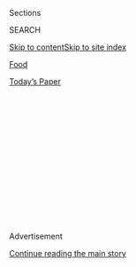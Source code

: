 <div id="app">

<div>

<div>

<div>

<div class="NYTAppHideMasthead css-1q2w90k e1suatyy0">

<div class="section css-ui9rw0 e1suatyy2">

<div class="css-eph4ug er09x8g0">

<div class="css-6n7j50">

</div>

<span class="css-1dv1kvn">Sections</span>

<div class="css-10488qs">

<span class="css-1dv1kvn">SEARCH</span>

</div>

[Skip to content](#site-content)[Skip to site
index](#site-index)

</div>

<div id="masthead-section-label" class="css-1wr3we4 eaxe0e00">

[Food](https://www.nytimes3xbfgragh.onion/section/food)

</div>

<div class="css-10698na e1huz5gh0">

</div>

</div>

<div id="masthead-bar-one" class="section hasLinks css-15hmgas e1csuq9d3">

<div class="css-uqyvli e1csuq9d0">

</div>

<div class="css-1uqjmks e1csuq9d1">

</div>

<div class="css-9e9ivx">

[](https://myaccount.nytimes3xbfgragh.onion/auth/login?response_type=cookie&client_id=vi)

</div>

<div class="css-1bvtpon e1csuq9d2">

[Today’s
Paper](https://www.nytimes3xbfgragh.onion/section/todayspaper)

</div>

</div>

</div>

</div>

<div data-aria-hidden="false">

<div id="site-content" data-role="main">

<div>

<div class="css-1aor85t" style="opacity:0.000000001;z-index:-1;visibility:hidden">

<div class="css-1hqnpie">

<div class="css-epjblv">

<span class="css-17xtcya">[Food](/section/food)</span><span class="css-x15j1o">|</span><span class="css-fwqvlz">For
Fans of Iran’s Sophisticated Cuisine, a Reason to
Cheer</span>

</div>

<div class="css-k008qs">

<div class="css-1iwv8en">

<span class="css-18z7m18"></span>

<div>

</div>

</div>

<span class="css-1n6z4y">https://nyti.ms/2N3tput</span>

<div class="css-1705lsu">

<div class="css-4xjgmj">

<div class="css-4skfbu" data-role="toolbar" data-aria-label="Social Media Share buttons, Save button, and Comments Panel with current comment count" data-testid="share-tools">

  - 
  - 
  - 
  - 
    
    <div class="css-6n7j50">
    
    </div>

  - 
  - 

</div>

</div>

</div>

</div>

</div>

</div>

<div class="css-13pd83m">

</div>

<div id="top-wrapper" class="css-1sy8kpn">

<div id="top-slug" class="css-l9onyx">

Advertisement

</div>

[Continue reading the main
story](#after-top)

<div class="ad top-wrapper" style="text-align:center;height:100%;display:block;min-height:250px">

<div id="top" class="place-ad" data-position="top" data-size-key="top">

</div>

</div>

<div id="after-top">

</div>

</div>

<div id="sponsor-wrapper" class="css-1hyfx7x">

<div id="sponsor-slug" class="css-19vbshk">

Supported by

</div>

[Continue reading the main
story](#after-sponsor)

<div id="sponsor" class="ad sponsor-wrapper" style="text-align:center;height:100%;display:block">

</div>

<div id="after-sponsor">

</div>

</div>

[Restaurant
Review](/column/restaurant-review "Restaurant Review")

<div class="css-1vkm6nb ehdk2mb0">

# For Fans of Iran’s Sophisticated Cuisine, a Reason to Cheer

</div>

<div class="sizeMedium layoutHorizontal css-1ccaq62 ejvbdkh1">

[](https://www.nytimes3xbfgragh.onion/slideshow/2018/09/11/dining/sofreh-brooklyn.html)

<div class="css-5nx6oe">

## Nigella Seeds and Rose-Water Sorbet

<div class="css-1xhl2m">

10 Photos

View Slide Show
<span class="css-t4350i">›</span>

</div>

</div>

<div class="css-79elbk">

<div class="css-hyytny">

</div>

![](https://static01.graylady3jvrrxbe.onion/images/2018/09/12/dining/12REST-slide-Q083/12REST-slide-Q083-articleLarge.jpg?quality=75&auto=webp&disable=upscale)

</div>

<div class="css-17ai7jg e15qwgfe0">

<span class="css-16f3y1r e13ogyst0">Jeenah Moon for The New York
Times</span>

</div>

</div>

<div class="css-170u9t6">

<div class="css-jh549l" data-testid="restaurant-review-header">

<div class="css-83hgbf">

  - Sofreh  
    **<span>NYT Critic's Pick</span>
    <span class="css-z4hz5">★★</span>
    Middle Eastern
    $$$
    <span>75 St. Marks Avenue</span>
    646-340-0322

</div>

[Reserve a
Table](https://www.opentable.com/single.aspx?ref=4201&rid=1021087)

When you make a reservation at an independently reviewed restaurant
through our site, we earn an affiliate commission.

</div>

</div>

<div class="css-xt80pu e12qa4dv0">

<div class="css-18e8msd">

<div class="css-vp77d3 epjyd6m0">

<div class="css-1baulvz">

By [<span class="css-1baulvz last-byline" itemprop="name">Pete
Wells</span>](https://www.nytimes3xbfgragh.onion/by/pete-wells)

</div>

</div>

  - Sept. 11,
    2018

  - 
    
    <div class="css-4xjgmj">
    
    <div class="css-d8bdto" data-role="toolbar" data-aria-label="Social Media Share buttons, Save button, and Comments Panel with current comment count" data-testid="share-tools">
    
      - 
      - 
      - 
      - 
        
        <div class="css-6n7j50">
        
        </div>
    
      - 
      - 
    
    </div>
    
    </div>

</div>

</div>

<div class="section meteredContent css-1r7ky0e" name="articleBody" itemprop="articleBody">

<div class="css-1fanzo5 StoryBodyCompanionColumn">

<div class="css-53u6y8">

Considering the history, the influence, the depth and the sophistication
of Iranian food, it has always seemed unfair that New York City has so
few places to eat it. Unfair to the cuisine and unfair to would-be
eaters.

If you want a symbol for the state of the cuisine in New York City,
[Taste of Persia
NYC](https://www.nytimes3xbfgragh.onion/2013/09/04/dining/reviews/hungry-city-taste-of-persia-nyc-in-flatiron.html)
will fit the bill. Until recently I might have called it the city’s most
promising Iranian kitchen, if the word kitchen weren’t such a stretch.
Taste of Persia is a takeout operation squeezed into the front window of
a Chelsea pizzeria, except during the two months when fire damage forced
it to take up temporary residence in a holiday market. It does show off
some of the pleasures of the Iranian table, but not the table itself.

So a new Brooklyn restaurant called [Sofreh](http://www.sofrehnyc.com/),
which joined the Iranian ranks in June, would have caused a stir even if
the cooking weren’t quite as good as it is. The dining room is spare and
modern, with exposed rafters, molded plywood chairs and shades of soft
white. You have to look carefully to see the breaks with garden-variety
minimalism, like the echoes of medieval arches behind the bar and the
Persian calligraphy carved into the plaster in the back, where a small
deck hangs above a garden. Minimalism surrenders entirely in the
bathroom, papered in a pulpy collage of posters from pre-revolutionary
Iranian cinema.

</div>

</div>

<div class="css-1fanzo5 StoryBodyCompanionColumn">

<div class="css-53u6y8">

All summer, Iranian expats and hopeful fans of Iranian cuisine have been
filing in, armed with questions: Does the saffron rice stand high in
voluminous heaps of discrete grains? Are nigella seeds embedded in the
dimpled, golden crusts of the oval loaves of barbari? Do the cold shards
of sorbet frozen around threads of noodles in Sofreh’s faloodeh contain
just enough rose water to soften the bite of lime syrup? Check, check
and check.

</div>

</div>

<div class="css-79elbk" data-testid="photoviewer-wrapper">

<div class="css-z3e15g" data-testid="photoviewer-wrapper-hidden">

</div>

<div class="css-1a48zt4 ehw59r15" data-testid="photoviewer-children">

![<span class="css-16f3y1r e13ogyst0" data-aria-hidden="true">Sofreh’s
saffron rice and other dishes bring the pleasures of Iranian cuisine to
Brooklyn.</span><span class="css-cnj6d5 e1z0qqy90" itemprop="copyrightHolder"><span class="css-1ly73wi e1tej78p0">Credit...</span><span>Jeenah
Moon for The New York
Times</span></span>](https://static01.graylady3jvrrxbe.onion/images/2018/09/12/dining/12Rest1/merlin_143332464_4a0437af-6247-4a4c-817c-d9c4e04e56bb-articleLarge.jpg?quality=75&auto=webp&disable=upscale)

</div>

</div>

<div class="css-1fanzo5 StoryBodyCompanionColumn">

<div class="css-53u6y8">

*\[Read about some of the* [*best new restaurants in New York
City*](https://www.nytimes3xbfgragh.onion/2018/11/15/nyregion/best-new-nyc-restaurants.html?action=click&module=Intentional&pgtype=Article)
*(for now).\]*

The main dining room is on the street level of a Prospect Heights
brownstone just off Flatbush Avenue, and the food is largely in a
domestic mode. [Nasim
Alikhani](https://www.nytimes3xbfgragh.onion/2018/08/20/dining/sofreh-persian-restaurant-new-york-city.html),
who owns the restaurant with her husband, Theodore Petroulas, is
responsible for the menu.

Ms. Alikhani has never worked in a restaurant before. Rather than
following the plating fashions of more trend-conscious chefs, she models
the cooking after the things she might make when company comes over.
Platoons of kebabs dominate the menus of other Iranian restaurants
around town, but home kitchens are rarely built with vast indoor grills;
Sofreh’s cooking, entrusted to two chefs named Ali Saboor and Soroosh
Golbabae, revolves around the oven and stovetop.

A loaf of barbari, its crust baked to a Roman-pizza crackle in a
revolving oven, is served with many of the appetizers, and it is always
gone so soon that I end up ordering one or two more. This flatbread is
of course ideal for tearing and swishing into the thick yogurt dips, one
mixed with golden raisins and shredded cucumber, another with minced
shallots and chives. It is indispensable with the eggplant mash enriched
with walnuts, strained yogurt and sweet fried onions. A loaf of barbari
is also spread with herbs and feta that is more creamy than briny.

Earlier in the summer Sofreh offered an appetizer of dry, underseasoned
beef meatballs with sour cherries. One of the only things on the menu
that was hard to warm up to, it has been replaced lately by beef kofte,
made light and tender by rice and stewed split peas. The kofte sit in a
gentle saffron-tomato sauce that is another natural partner for Sofreh’s
bread.

</div>

</div>

<div class="css-1fanzo5 StoryBodyCompanionColumn">

<div class="css-53u6y8">

Ms. Alikhani, 59, grew up in the sprawling desert city Isfahan, and
moved to the United States in her early 20s. For years she cooked
Iranian dishes from memory, and it would be decades before she traveled
back to Iran to learn more about its food in preparation for opening
Sofreh. Her version of ash, the herb and whole-wheat noodle stew, stands
out on the menu because it stays so close to tradition. Other dishes
show the acclimatizing effect of New
York.

</div>

</div>

<div class="css-79elbk" data-testid="photoviewer-wrapper">

<div class="css-z3e15g" data-testid="photoviewer-wrapper-hidden">

</div>

<div class="css-1a48zt4 ehw59r15" data-testid="photoviewer-children">

<div class="css-1xdhyk6 erfvjey0">

<span class="css-1ly73wi e1tej78p0">Image</span>

<div class="css-zjzyr8">

<div data-testid="lazyimage-container" style="height:257.77777777777777px">

</div>

</div>

</div>

<span class="css-16f3y1r e13ogyst0" data-aria-hidden="true">Nasim
Alikhani, an owner, dreamed of opening Sofreh for
years.</span><span class="css-cnj6d5 e1z0qqy90" itemprop="copyrightHolder"><span class="css-1ly73wi e1tej78p0">Credit...</span><span>Jeenah
Moon for The New York Times</span></span>

</div>

</div>

<div class="css-1fanzo5 StoryBodyCompanionColumn">

<div class="css-53u6y8">

It’s an article of faith for chefs in the city that any dish can be
improved by putting a poached egg on it. I’m not so sure that Sofreh’s
smoked eggplant halves with their sweet, garlic-drenched tomato sauce
need one, though.

Is the watermelon feta salad familiar from restaurants that have nothing
to do with Iran? Maybe just a bit, but Sofreh’s version stands out for
its intriguing sauce of nigella seeds crushed into mint oil. And while
the Shiraz salad isn’t chopped to fine bits in the traditional way that
makes it something like Iran’s answer to pico de gallo, its sour purple
flecks of sumac distinguish it from the herd of tomato-cucumber
assemblages.

The menu is fairly concise, and occasionally I wished that it plunged
into tradition with less restraint. For a dish called “catch of the
day,” Ms. Alikhani has adapted ghalieh mahi, a tamarind-soured stew of
fish and fresh herbs from southern Iran. In her version, a pan-seared
hunk of whitefish — halibut and cod have taken turns in the role — is
set over a long-cooked sauce. Dark with caramelized onions and fried
cilantro and fresh fenugreek leaves, the sauce is hypnotically complex.
Still, a sauce sitting under fish is not the same as one that has been
cooked with fish so the flavors can get acquainted.

A simple flattened and griddled half chicken, though, is a wonderful
foil for a topping of tart barberries and a captivating sauce of dried
Persian plums and saffron. And there’s lovely simplicity to the braised
lamb shank with roasted garlic and sizzled onions; the turmeric- and
cinnamon-scented sauce might have been put on this earth to be spooned
over fluffy rice.

There is no shame in ending the meal with a goblet of thick yogurt
parfait with jam and pistachios. But there are harder-to-find sweets,
too, like the rose-water custard, grainy with rice flour, transformed
into a sort of tart by a crust of chopped nuts. Saffron and rose-water
ice cream is luxuriously rich despite a few stray ice crystals. And the
faloodeh, one of the world’s oldest frozen desserts, will put to rest
all doubts about the wisdom of embedding sorbet in a nest of vermicelli,
if there were any doubts to begin with.

*Follow* *[NYT Food on Twitter](https://twitter.com/nytfood)* *and*
*[NYT Cooking on Instagram](https://www.instagram.com/nytcooking/),*
*[Facebook](https://www.facebookcorewwwi.onion/nytcooking/)* *and*
*[Pinterest](https://www.pinterest.com/nytcooking/).* *[Get regular
updates from NYT Cooking, with recipe suggestions, cooking tips and
shopping
advice](https://www.nytimes3xbfgragh.onion/newsletters/cooking).*

</div>

</div>

</div>

<div>

</div>

<div>

</div>

<div>

</div>

<div>

<div id="bottom-wrapper" class="css-1ede5it">

<div id="bottom-slug" class="css-l9onyx">

Advertisement

</div>

[Continue reading the main
story](#after-bottom)

<div id="bottom" class="ad bottom-wrapper" style="text-align:center;height:100%;display:block;min-height:90px">

</div>

<div id="after-bottom">

</div>

</div>

</div>

</div>

</div>

## Site Index

<div>

</div>

## Site Information Navigation

  - [© <span>2020</span> <span>The New York Times
    Company</span>](https://help.nytimes3xbfgragh.onion/hc/en-us/articles/115014792127-Copyright-notice)

<!-- end list -->

  - [NYTCo](https://www.nytco.com/)
  - [Contact
    Us](https://help.nytimes3xbfgragh.onion/hc/en-us/articles/115015385887-Contact-Us)
  - [Work with us](https://www.nytco.com/careers/)
  - [Advertise](https://nytmediakit.com/)
  - [T Brand Studio](http://www.tbrandstudio.com/)
  - [Your Ad
    Choices](https://www.nytimes3xbfgragh.onion/privacy/cookie-policy#how-do-i-manage-trackers)
  - [Privacy](https://www.nytimes3xbfgragh.onion/privacy)
  - [Terms of
    Service](https://help.nytimes3xbfgragh.onion/hc/en-us/articles/115014893428-Terms-of-service)
  - [Terms of
    Sale](https://help.nytimes3xbfgragh.onion/hc/en-us/articles/115014893968-Terms-of-sale)
  - [Site
    Map](https://spiderbites.nytimes3xbfgragh.onion)
  - [Help](https://help.nytimes3xbfgragh.onion/hc/en-us)
  - [Subscriptions](https://www.nytimes3xbfgragh.onion/subscription?campaignId=37WXW)

</div>

</div>

</div>

</div>
